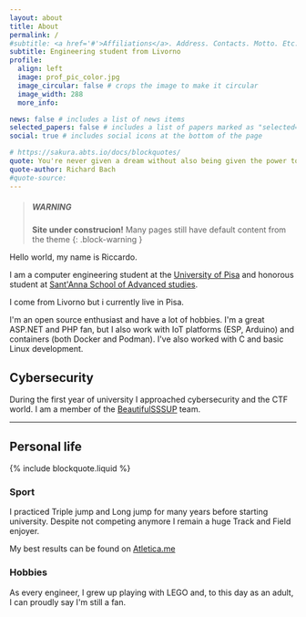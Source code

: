 ```yaml
---
layout: about
title: About
permalink: /
#subtitle: <a href='#'>Affiliations</a>. Address. Contacts. Motto. Etc.
subtitle: Engineering student from Livorno
profile:
  align: left
  image: prof_pic_color.jpg
  image_circular: false # crops the image to make it circular
  image_width: 288
  more_info:

news: false # includes a list of news items
selected_papers: false # includes a list of papers marked as "selected={true}"
social: true # includes social icons at the bottom of the page

# https://sakura.abts.io/docs/blockquotes/
quote: You're never given a dream without also being given the power to make it true
quote-author: Richard Bach
#quote-source:
---
```


> ##### WARNING
>
> **Site under construcion!**
> Many pages still have default content from the theme
> {: .block-warning }

Hello world, my name is Riccardo.

I am a computer engineering student at the
[University of Pisa](https://www.unipi.it) and honorous student at
[Sant'Anna School of Advanced studies](https://santannapisa.it).

I come from Livorno but i currently live in Pisa.

I'm an open source enthusiast and have a lot of hobbies.
I'm a great ASP.NET and PHP fan, but I also work with IoT platforms (ESP, Arduino) and containers (both Docker and Podman). I've also worked with C and basic Linux development.

## Cybersecurity

During the first year of university I approached cybersecurity and the CTF world. I am a member of the
[BeautifulSSSUP](https://github.com/BeautifulSSSUP) team.

---

## Personal life

{% include blockquote.liquid %}

### Sport

I practiced Triple jump and Long jump for many years before starting university. Despite not competing anymore I remain a huge Track and Field enjoyer.

My best results can be found on [Atletica.me](https://atletica.me/atleta/Riccardo-Ciucci/335769)

### Hobbies

As every engineer, I grew up playing with LEGO and, to this day as an adult, I can proudly say I'm still a fan.
